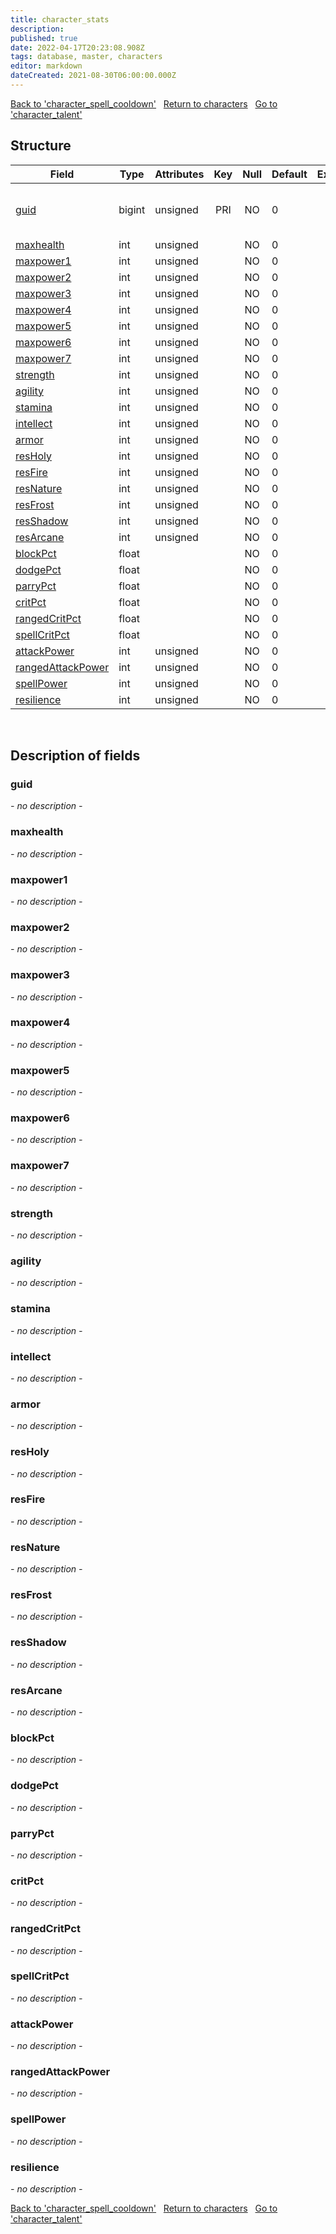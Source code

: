 ```yaml
---
title: character_stats
description: 
published: true
date: 2022-04-17T20:23:08.908Z
tags: database, master, characters
editor: markdown
dateCreated: 2021-08-30T06:00:00.000Z
---
```


<a href="https://trinitycore.info/en/database/master/characters/character_spell_cooldown" class="mt-5 v-btn v-btn--depressed v-btn--flat v-btn--outlined theme--light v-size--default darkblue--text text--lighten-3"><span class="v-btn__content"><i aria-hidden="true" class="v-icon notranslate v-icon--left mdi mdi-arrow-left theme--light"></i><span>Back to 'character_spell_cooldown'</span></span></a>&nbsp;&nbsp;&nbsp;<a href="https://trinitycore.info/en/database/master/characters/home" class="mt-5 v-btn v-btn--depressed v-btn--flat v-btn--outlined theme--light v-size--default darkblue--text text--lighten-3"><span class="v-btn__content"><i aria-hidden="true" class="v-icon notranslate v-icon--left mdi mdi-home-outline theme--light"></i><span>Return to characters</span></span></a>&nbsp;&nbsp;&nbsp;<a href="https://trinitycore.info/en/database/master/characters/character_talent" class="mt-5 v-btn v-btn--depressed v-btn--flat v-btn--outlined theme--light v-size--default darkblue--text text--lighten-3"><span class="v-btn__content"><span>Go to 'character_talent'</span><i aria-hidden="true" class="v-icon notranslate v-icon--right mdi mdi-arrow-right theme--light"></i></span></a>

## Structure

| Field | Type | Attributes | Key | Null | Default | Extra | Comment |
| --- | --- | --- | :---: | :---: | --- | --- | --- |
| [guid](#guid) | bigint | unsigned | PRI | NO | 0 |  | Global Unique Identifier, Low part |
| [maxhealth](#maxhealth) | int | unsigned |  | NO | 0 |  |  |
| [maxpower1](#maxpower1) | int | unsigned |  | NO | 0 |  |  |
| [maxpower2](#maxpower2) | int | unsigned |  | NO | 0 |  |  |
| [maxpower3](#maxpower3) | int | unsigned |  | NO | 0 |  |  |
| [maxpower4](#maxpower4) | int | unsigned |  | NO | 0 |  |  |
| [maxpower5](#maxpower5) | int | unsigned |  | NO | 0 |  |  |
| [maxpower6](#maxpower6) | int | unsigned |  | NO | 0 |  |  |
| [maxpower7](#maxpower7) | int | unsigned |  | NO | 0 |  |  |
| [strength](#strength) | int | unsigned |  | NO | 0 |  |  |
| [agility](#agility) | int | unsigned |  | NO | 0 |  |  |
| [stamina](#stamina) | int | unsigned |  | NO | 0 |  |  |
| [intellect](#intellect) | int | unsigned |  | NO | 0 |  |  |
| [armor](#armor) | int | unsigned |  | NO | 0 |  |  |
| [resHoly](#resholy) | int | unsigned |  | NO | 0 |  |  |
| [resFire](#resfire) | int | unsigned |  | NO | 0 |  |  |
| [resNature](#resnature) | int | unsigned |  | NO | 0 |  |  |
| [resFrost](#resfrost) | int | unsigned |  | NO | 0 |  |  |
| [resShadow](#resshadow) | int | unsigned |  | NO | 0 |  |  |
| [resArcane](#resarcane) | int | unsigned |  | NO | 0 |  |  |
| [blockPct](#blockpct) | float |  |  | NO | 0 |  |  |
| [dodgePct](#dodgepct) | float |  |  | NO | 0 |  |  |
| [parryPct](#parrypct) | float |  |  | NO | 0 |  |  |
| [critPct](#critpct) | float |  |  | NO | 0 |  |  |
| [rangedCritPct](#rangedcritpct) | float |  |  | NO | 0 |  |  |
| [spellCritPct](#spellcritpct) | float |  |  | NO | 0 |  |  |
| [attackPower](#attackpower) | int | unsigned |  | NO | 0 |  |  |
| [rangedAttackPower](#rangedattackpower) | int | unsigned |  | NO | 0 |  |  |
| [spellPower](#spellpower) | int | unsigned |  | NO | 0 |  |  |
| [resilience](#resilience) | int | unsigned |  | NO | 0 |  |  |
&nbsp;
## Description of fields

### guid
*- no description -*
&nbsp;

### maxhealth
*- no description -*
&nbsp;

### maxpower1
*- no description -*
&nbsp;

### maxpower2
*- no description -*
&nbsp;

### maxpower3
*- no description -*
&nbsp;

### maxpower4
*- no description -*
&nbsp;

### maxpower5
*- no description -*
&nbsp;

### maxpower6
*- no description -*
&nbsp;

### maxpower7
*- no description -*
&nbsp;

### strength
*- no description -*
&nbsp;

### agility
*- no description -*
&nbsp;

### stamina
*- no description -*
&nbsp;

### intellect
*- no description -*
&nbsp;

### armor
*- no description -*
&nbsp;

### resHoly
*- no description -*
&nbsp;

### resFire
*- no description -*
&nbsp;

### resNature
*- no description -*
&nbsp;

### resFrost
*- no description -*
&nbsp;

### resShadow
*- no description -*
&nbsp;

### resArcane
*- no description -*
&nbsp;

### blockPct
*- no description -*
&nbsp;

### dodgePct
*- no description -*
&nbsp;

### parryPct
*- no description -*
&nbsp;

### critPct
*- no description -*
&nbsp;

### rangedCritPct
*- no description -*
&nbsp;

### spellCritPct
*- no description -*
&nbsp;

### attackPower
*- no description -*
&nbsp;

### rangedAttackPower
*- no description -*
&nbsp;

### spellPower
*- no description -*
&nbsp;

### resilience
*- no description -*
&nbsp;

<a href="https://trinitycore.info/en/database/master/characters/character_spell_cooldown" class="mt-5 v-btn v-btn--depressed v-btn--flat v-btn--outlined theme--light v-size--default darkblue--text text--lighten-3"><span class="v-btn__content"><i aria-hidden="true" class="v-icon notranslate v-icon--left mdi mdi-arrow-left theme--light"></i><span>Back to 'character_spell_cooldown'</span></span></a>&nbsp;&nbsp;&nbsp;<a href="https://trinitycore.info/en/database/master/characters/home" class="mt-5 v-btn v-btn--depressed v-btn--flat v-btn--outlined theme--light v-size--default darkblue--text text--lighten-3"><span class="v-btn__content"><i aria-hidden="true" class="v-icon notranslate v-icon--left mdi mdi-home-outline theme--light"></i><span>Return to characters</span></span></a>&nbsp;&nbsp;&nbsp;<a href="https://trinitycore.info/en/database/master/characters/character_talent" class="mt-5 v-btn v-btn--depressed v-btn--flat v-btn--outlined theme--light v-size--default darkblue--text text--lighten-3"><span class="v-btn__content"><span>Go to 'character_talent'</span><i aria-hidden="true" class="v-icon notranslate v-icon--right mdi mdi-arrow-right theme--light"></i></span></a>
